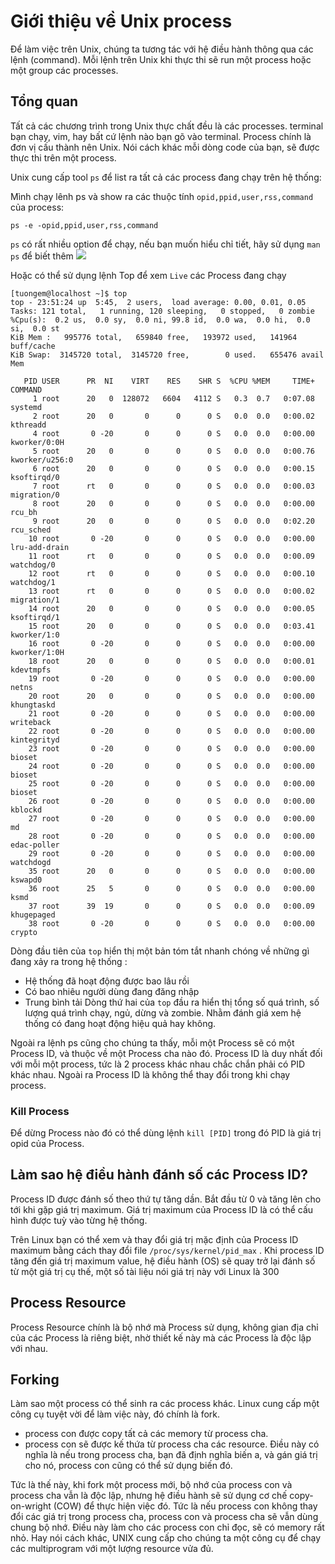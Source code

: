 # Giới thiệu về Unix process
Để làm việc trên Unix, chúng ta tương tác với hệ điều hành thông qua các lệnh (command). Mỗi lệnh trên Unix khi thực thi sẽ run một process hoặc một group các processes. 

## Tổng quan
Tất cả các chương trình trong Unix thực chất đều là các processes. terminal bạn chạy, vim, hay bất cứ lệnh nào bạn gõ vào terminal. Process chính là đơn vị cấu thành nên Unix. Nói cách khác mỗi dòng code của bạn, sẽ được thực thi trên một process.

Unix cung cấp tool `ps` để list ra tất cả các process đang chạy trên hệ thống:

Mình chạy lênh ps và show ra các thuộc tính `opid,ppid,user,rss,command` của process:
```
ps -e -opid,ppid,user,rss,command
```
`ps` có rất nhiều option để chạy, nếu bạn muốn hiểu chỉ tiết, hãy sử dụng `man ps` để biết thêm
<img src="https://i.imgur.com/ECRsmlw.png">

Hoặc có thể sử dụng lệnh Top để xem `Live` các Process đang chạy
```
[tuongem@localhost ~]$ top
top - 23:51:24 up  5:45,  2 users,  load average: 0.00, 0.01, 0.05
Tasks: 121 total,   1 running, 120 sleeping,   0 stopped,   0 zombie
%Cpu(s):  0.2 us,  0.0 sy,  0.0 ni, 99.8 id,  0.0 wa,  0.0 hi,  0.0 si,  0.0 st
KiB Mem :   995776 total,   659840 free,   193972 used,   141964 buff/cache
KiB Swap:  3145720 total,  3145720 free,        0 used.   655476 avail Mem

   PID USER      PR  NI    VIRT    RES    SHR S  %CPU %MEM     TIME+ COMMAND
     1 root      20   0  128072   6604   4112 S   0.3  0.7   0:07.08 systemd
     2 root      20   0       0      0      0 S   0.0  0.0   0:00.02 kthreadd
     4 root       0 -20       0      0      0 S   0.0  0.0   0:00.00 kworker/0:0H
     5 root      20   0       0      0      0 S   0.0  0.0   0:00.76 kworker/u256:0
     6 root      20   0       0      0      0 S   0.0  0.0   0:00.15 ksoftirqd/0
     7 root      rt   0       0      0      0 S   0.0  0.0   0:00.03 migration/0
     8 root      20   0       0      0      0 S   0.0  0.0   0:00.00 rcu_bh
     9 root      20   0       0      0      0 S   0.0  0.0   0:02.20 rcu_sched
    10 root       0 -20       0      0      0 S   0.0  0.0   0:00.00 lru-add-drain
    11 root      rt   0       0      0      0 S   0.0  0.0   0:00.09 watchdog/0
    12 root      rt   0       0      0      0 S   0.0  0.0   0:00.10 watchdog/1
    13 root      rt   0       0      0      0 S   0.0  0.0   0:00.02 migration/1
    14 root      20   0       0      0      0 S   0.0  0.0   0:00.05 ksoftirqd/1
    15 root      20   0       0      0      0 S   0.0  0.0   0:03.41 kworker/1:0
    16 root       0 -20       0      0      0 S   0.0  0.0   0:00.00 kworker/1:0H
    18 root      20   0       0      0      0 S   0.0  0.0   0:00.01 kdevtmpfs
    19 root       0 -20       0      0      0 S   0.0  0.0   0:00.00 netns
    20 root      20   0       0      0      0 S   0.0  0.0   0:00.00 khungtaskd
    21 root       0 -20       0      0      0 S   0.0  0.0   0:00.00 writeback
    22 root       0 -20       0      0      0 S   0.0  0.0   0:00.00 kintegrityd
    23 root       0 -20       0      0      0 S   0.0  0.0   0:00.00 bioset
    24 root       0 -20       0      0      0 S   0.0  0.0   0:00.00 bioset
    25 root       0 -20       0      0      0 S   0.0  0.0   0:00.00 bioset
    26 root       0 -20       0      0      0 S   0.0  0.0   0:00.00 kblockd
    27 root       0 -20       0      0      0 S   0.0  0.0   0:00.00 md
    28 root       0 -20       0      0      0 S   0.0  0.0   0:00.00 edac-poller
    29 root       0 -20       0      0      0 S   0.0  0.0   0:00.00 watchdogd
    35 root      20   0       0      0      0 S   0.0  0.0   0:00.00 kswapd0
    36 root      25   5       0      0      0 S   0.0  0.0   0:00.00 ksmd
    37 root      39  19       0      0      0 S   0.0  0.0   0:00.09 khugepaged
    38 root       0 -20       0      0      0 S   0.0  0.0   0:00.00 crypto
```
Dòng đầu tiên của `top` hiển thị một bản tóm tắt nhanh chóng về những gì đang xảy ra trong hệ thống :
- Hệ thống đã hoạt động được bao lâu rồi
- Có bao nhiêu người dùng đang đăng nhập
- Trung bình tải 
Dòng thứ hai của `top` đầu ra hiển thị tổng số quá trình, số lượng quá trình chạy, ngủ, dừng và zombie. Nhằm đánh giá xem hệ thống có đang hoạt động hiệu quả hay không. 


Ngoài ra lệnh ps cũng cho chúng ta thấy, mỗi một Process sẽ có một Process ID, và thuộc về một Process cha nào đó. Process ID là duy nhất đối với mỗi một process, tức là 2 process khác nhau chắc chắn phải có PID khác nhau. Ngoài ra Process ID là không thể thay đổi trong khi chạy process.

### Kill Process
Để dừng Process nào đó có thể dùng lệnh `kill [PID]` trong đó PID là giá trị opid của Process.

## Làm sao hệ điều hành đánh số các Process ID?

Process ID được đánh số theo thứ tự tăng dần. Bắt đầu từ 0 và tăng lên cho tới khi gặp giá trị maximum. Giá trị maximum của Process ID là có thể cấu hình được tuỳ vào từng hệ thống.

Trên Linux bạn có thể xem và thay đổi giá trị mặc định của Process ID maximum bằng cách thay đổi file `/proc/sys/kernel/pid_max` . Khi process ID tăng đến giá trị maximum value, hệ điều hành (OS) sẽ quay trở lại đánh số từ một giá trị cụ thế, một số tài liệu nói giá trị này với Linux là 300

## Process Resource
Process Resource chính là bộ nhớ mà Process sử dụng, không gian địa chỉ của các Process là riêng biệt, nhờ thiết kế này mà các Process là độc lập với nhau.

## Forking
Làm sao một process có thể sinh ra các process khác. Linux cung cấp một công cụ tuyệt vời để làm việc này, đó chính là fork.
- process con được copy tất cả các memory từ process cha.
- process con sẽ được kế thứa từ process cha các resource.
Điều này có nghĩa là nếu trong process cha, bạn đã định nghĩa biến a, và gán giá trị cho nó, process con cũng có thể sử dụng biến đó.

Tức là thế này, khi fork một process mới, bộ nhớ của process con và process cha vẫn là độc lập, nhưng hệ điều hành sẽ sử dụng cơ chế copy-on-wright (COW) để thực hiện việc đó. Tức là nếu process con không thay đổi các giá trị trong process cha, process con và process cha sẽ vẫn dùng chung bộ nhớ. Điều này làm cho các process con chỉ đọc, sẽ có memory rất nhỏ. Hay nói cách khác, UNIX cung cấp cho chúng ta một công cụ để chạy các multiprogram với một lượng resource vửa đủ.

